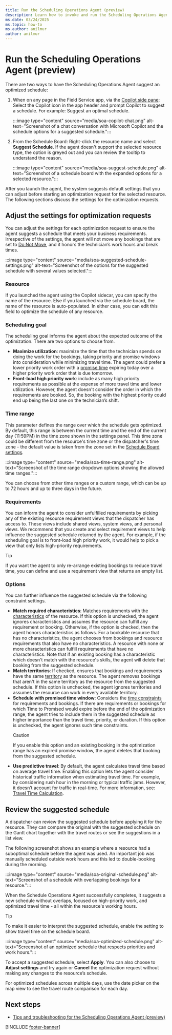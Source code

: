 ```yaml
---
title: Run the Scheduling Operations Agent (preview)
description: Learn how to invoke and run the Scheduling Operations Agent for Dynamics 365 Field Service.
ms.date: 03/24/2025
ms.topic: how-to
ms.author: anilmur
author: anilmur
---
```


# Run the Scheduling Operations Agent (preview)

There are two ways to have the Scheduling Operations Agent suggest an optimized schedule:

1. When on any page in the Field Service app, via the [Copilot side pane](copilot-side-pane.md): Select the Copilot icon in the app header and prompt Copilot to suggest a schedule. For example: Suggest an optimal schedule.

   :::image type="content" source="media/soa-copilot-chat.png" alt-text="Screenshot of a chat conversation with Microsoft Copilot and the schedule options for a suggested schedule.":::

1. From the Schedule Board: Right-click the resource name and select **Suggest Schedule**. If the agent doesn't support the selected resource type, the option is greyed out and you can review the tooltip to understand the reason.

   :::image type="content" source="media/soa-suggest-schedule.png" alt-text="Screenshot of a schedule board with the expanded options for a selected resource.":::

After you launch the agent, the system suggests default settings that you can adjust before starting an optimization request for the selected resource. The following sections discuss the settings for the optimization requests.

## Adjust the settings for optimization requests

You can adjust the settings for each optimization request to ensure the agent suggests a schedule that meets your business requirements. Irrespective of the settings, the agent will not move any bookings that are set to [Do Not Move](soa-setup.md#create-or-update-optimization-method-for-booking-status), and it honors the technician’s work hours and break times.

:::image type="content" source="media/soa-suggested-schedule-settings.png" alt-text="Screenshot of the options for the suggested schedule with several values selected.":::

### Resource

If you launched the agent using the Copilot sidecar, you can specify the name of the resource. Else if you launched via the schedule board, the name of the resource is auto-populated. In either case, you can edit this field to optimize the schedule of any resource.

### Scheduling goal

The scheduling goal informs the agent about the expected outcome of the optimization. There are two options to choose from.

- **Maximize utilization**: maximize the time that the technician spends on doing the work for the bookings, taking priority and promise windows into consideration while minimizing travel time. The agent could prefer a lower priority work order with a [promise time](schedule-time-constraints.md) expiring today over a higher priority work order that is due tomorrow. 
- **Front-load high priority work**: include as many high priority requirements as possible at the expense of more travel time and lower utilization. However, the agent doesn't consider the order in which the requirements are booked. So, the booking with the highest priority could end up being the last one on the technician’s shift.

### Time range

This parameter defines the range over which the schedule gets optimized. By default, this range is between the current time and the end of the current day (11:59PM) in the time zone shown in the settings panel. This time zone could be different from the resource's time zone or the dispatcher's time zone - the default value is taken from the zone set in the [Schedule Board settings](schedule-board-tab-settings.md).

:::image type="content" source="media/soa-time-range.png" alt-text="Screenshot of the time range dropdown options showing the allowed time ranges.":::

You can choose from other time ranges or a custom range, which can be up to 72 hours and up to three days in the future.

### Requirements

You can inform the agent to consider unfulfilled requirements by picking any of the existing resource requirement views that the dispatcher has access to. These views include shared views, system views, and personal views. We recommend that you create and select requirement views to help influence the suggested schedule returned by the agent. For example, if the scheduling goal is to front-load high priority work, it would help to pick a view that only lists high-priority requirements.

> [!TIP]
> If you want the agent to only re-arrange existing bookings to reduce travel time, you can define and use a requirement view that returns an empty list.

### Options

You can further influence the suggested schedule via the following constraint settings.

- **Match required characteristics**: Matches requirements with the [characteristics](set-up-characteristics.md) of the resource. If this option is unchecked, the agent ignores characteristics and assumes the resource can fulfill any requirement or booking. Otherwise, if the option is checked, then the agent honors characteristics as follows. For a bookable resource that has no characteristics, the agent chooses from bookings and resource requirements that also have no characteristics. A resource with none or more characteristics can fulfill requirements that have no characteristics. Note that if an existing booking has a characteristic which doesn't match with the resource's skills, the agent will delete that booking from the suggested schedule.
- **Match territories**: If checked, ensures that bookings and requirements have the same [territory](set-up-territories.md) as the resource. The agent removes bookings that aren't in the same territory as the resource from the suggested schedule. If this option is unchecked, the agent ignores territories and assumes the resource can work in every available territory. 
- **Schedule with promised time window**: Considers the [time constraints](schedule-time-constraints.md) for requirements and bookings. If there are requirements or bookings for which Time to Promised would expire before the end of the optimization range, the agent tries to include them in the suggested schedule as higher importance than the travel time, priority, or duration. If this option is unchecked, the agent ignores such time constraints.
    > [!CAUTION]
    > If you enable this option and an existing booking in the optimization range has an expired promise window, the agent deletes that booking from the suggested schedule.
- **Use predictive travel**: By default, the agent calculates travel time based on average travel time. Enabling this option lets the agent consider historical traffic information when estimating travel time. For example, by considering rush hour in the morning or typical traffic jams. However, it doesn’t account for traffic in real-time. For more information, see: [Travel Time Calculation](rso-optimization-goal.md#create-a-scheduling-optimization-goal).

## Review the suggested schedule

A dispatcher can review the suggested schedule before applying it for the resource. They can compare the original with the suggested schedule on the Gantt chart together with the travel routes or see the suggestions in a list view.

The following screenshot shows an example where a resource had a suboptimal schedule before the agent was used. An important job was manually scheduled outside work hours and this led to double-booking during the morning.

:::image type="content" source="media/soa-original-schedule.png" alt-text="Screenshot of a schedule with overlapping bookings for a resource.":::

When the Schedule Operations Agent successfully completes, it suggests a new schedule without overlaps, focused on high-priority work, and optimized travel time - all within the resource's working hours.

> [!TIP]
> To make it easier to interpret the suggested schedule, enable the setting to show travel time on the schedule board.

:::image type="content" source="media/soa-optimized-schedule.png" alt-text="Screenshot of an optimized schedule that respects priorities and work hours.":::

To accept a suggested schedule, select **Apply**. You can also choose to **Adjust settings** and try again or **Cancel** the optimization request without making any changes to the resource’s schedule.

For optimized schedules across multiple days, use the date picker on the map view to see the travel route comparison for each day.

## Next steps

- [Tips and troubleshooting for the Scheduling Operations Agent (preview)](soa-tips.md)

[!INCLUDE [footer-banner](../includes/footer-banner.md)]
